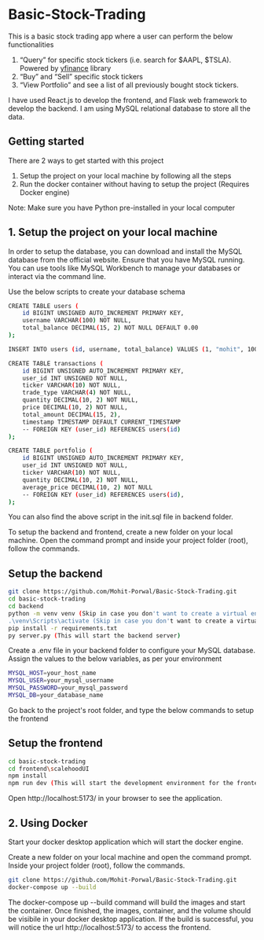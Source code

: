 # Basic-Stock-Trading

This is a basic stock trading app where a user can perform the below functionalities

1. “Query” for specific stock tickers (i.e. search for $AAPL, $TSLA). Powered by [yfinance](https://pypi.org/project/yfinance/) library
2. “Buy” and “Sell” specific stock tickers
3. “View Portfolio” and see a list of all previously bought stock tickers.

I have used React.js to develop the frontend, and Flask web framework to develop the backend. I am using MySQL relational database to store all the data.

## Getting started

There are 2 ways to get started with this project

1. Setup the project on your local machine by following all the steps
2. Run the docker container without having to setup the project (Requires Docker engine)

Note: Make sure you have Python pre-installed in your local computer

## 1. Setup the project on your local machine

In order to setup the database, you can download and install the MySQL database from the official website.
Ensure that you have MySQL running. You can use tools like MySQL Workbench to manage your databases or interact via the command line.

Use the below scripts to create your database schema

```bash
CREATE TABLE users (
    id BIGINT UNSIGNED AUTO_INCREMENT PRIMARY KEY,
    username VARCHAR(100) NOT NULL,
    total_balance DECIMAL(15, 2) NOT NULL DEFAULT 0.00
);

INSERT INTO users (id, username, total_balance) VALUES (1, "mohit", 10000.00), (2, "aakash", 10000.00);

CREATE TABLE transactions (
    id BIGINT UNSIGNED AUTO_INCREMENT PRIMARY KEY,
    user_id INT UNSIGNED NOT NULL,
    ticker VARCHAR(10) NOT NULL,
    trade_type VARCHAR(4) NOT NULL,
    quantity DECIMAL(10, 2) NOT NULL,
    price DECIMAL(10, 2) NOT NULL,
    total_amount DECIMAL(15, 2),
    timestamp TIMESTAMP DEFAULT CURRENT_TIMESTAMP
    -- FOREIGN KEY (user_id) REFERENCES users(id)
);

CREATE TABLE portfolio (
    id BIGINT UNSIGNED AUTO_INCREMENT PRIMARY KEY,
    user_id INT UNSIGNED NOT NULL,
    ticker VARCHAR(10) NOT NULL,
    quantity DECIMAL(10, 2) NOT NULL,
    average_price DECIMAL(10, 2) NOT NULL
    -- FOREIGN KEY (user_id) REFERENCES users(id),
);
```

You can also find the above script in the init.sql file in backend folder.

To setup the backend and frontend, create a new folder on your local machine.
Open the command prompt and inside your project folder (root), follow the commands.


## Setup the backend
```bash
git clone https://github.com/Mohit-Porwal/Basic-Stock-Trading.git
cd basic-stock-trading
cd backend
python -m venv venv (Skip in case you don't want to create a virtual environment)
.\venv\Scripts\activate (Skip in case you don't want to create a virtual environment)
pip install -r requirements.txt
py server.py (This will start the backend server)
```

Create a .env file in your backend folder to configure your MySQL database. Assign the values to the below variables, as per your environment 

```bash
MYSQL_HOST=your_host_name
MYSQL_USER=your_mysql_username
MYSQL_PASSWORD=your_mysql_password
MYSQL_DB=your_database_name
```

Go back to the project's root folder, and type the below commands to setup the frontend

## Setup the frontend
```bash
cd basic-stock-trading
cd frontend\scalehoodUI
npm install
npm run dev (This will start the development environment for the frontend)
```

Open http://localhost:5173/ in your browser to see the application.

## 2. Using Docker

Start your docker desktop application which will start the docker engine.

Create a new folder on your local machine and open the command prompt. Inside your project folder (root), follow the commands.

```bash
git clone https://github.com/Mohit-Porwal/Basic-Stock-Trading.git
docker-compose up --build
```

The docker-compose up --build command will build the images and start the container. Once finished, the images, container, and the volume should be visibile in your docker desktop application.
If the build is successful, you will notice the url http://localhost:5173/ to access the frontend.
